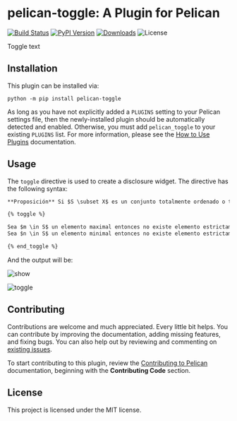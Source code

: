 pelican-toggle: A Plugin for Pelican
====================================================

[![Build Status](https://img.shields.io/github/actions/workflow/status/pelican-plugins/pelican-toggle/main.yml?branch=main)](https://github.com/eigenric/pelican-toggle/actions)
[![PyPI Version](https://img.shields.io/pypi/v/pelican-toggle)](https://pypi.org/project/pelican-toggle/)
[![Downloads](https://img.shields.io/pypi/dm/pelican-toggle)](https://pypi.org/project/pelican-toggle/)
![License](https://img.shields.io/pypi/l/pelican-toggle?color=blue)

Toggle text

Installation
------------

This plugin can be installed via:

    python -m pip install pelican-toggle

As long as you have not explicitly added a `PLUGINS` setting to your Pelican settings file, then the newly-installed plugin should be automatically detected and enabled. Otherwise, you must add `pelican_toggle` to your existing `PLUGINS` list. For more information, please see the [How to Use Plugins](https://docs.getpelican.com/en/latest/plugins.html#how-to-use-plugins) documentation.

Usage
-----

The `toggle` directive is used to create a disclosure widget. The directive has the following syntax:

```markdown
**Proposición** Si $S \subset X$ es un conjunto totalmente ordenado o toset y tiene un elemento maximal (resp. minimal) entonces coincide con el máximo (resp. mínimo).

{% toggle %}

Sea $m \in S$ un elemento maximal entonces no existe elemento estrictamente mayor que él. Como $S$ es toset todos los elementos son comparables y por tanto todos son menores que $m$. La unicidad se da por ser poset en particular.
Sea $n \in S$ un elemento minimal entonces no existe elemento estrictamente menor que él. Como $S$ es toset todos los elementos son comparables y por tanto todos son mayores que $n$.

{% end_toggle %}
````

And the output will be:

![show](show.png)

![toggle](output.png)

Contributing
------------

Contributions are welcome and much appreciated. Every little bit helps. You can contribute by improving the documentation, adding missing features, and fixing bugs. You can also help out by reviewing and commenting on [existing issues](https://github.com/getpelican/pelican/issues).

To start contributing to this plugin, review the [Contributing to Pelican](https://docs.getpelican.com/en/latest/contribute.html) documentation, beginning with the **Contributing Code** section.

License
-------

This project is licensed under the MIT license.
